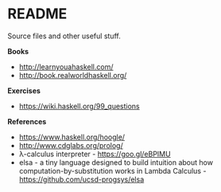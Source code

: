 # README

Source files and other useful stuff.

**Books**

 - http://learnyouahaskell.com/
 - http://book.realworldhaskell.org/

**Exercises**
 
 - https://wiki.haskell.org/99_questions

**References**
 
 - https://www.haskell.org/hoogle/
 - http://www.cdglabs.org/prolog/
 - λ-calculus interpreter - https://goo.gl/eBPIMU
 - elsa - a tiny language designed to build intuition about how computation-by-substitution works in Lambda Calculus - https://github.com/ucsd-progsys/elsa
